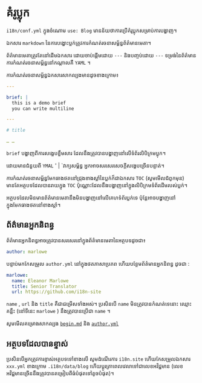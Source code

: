 # គំរូប្លុក

`i18n/conf.yml` ក្នុងចំណោម `use: Blog` មានន័យថាការប្រើគំរូប្លុកសម្រាប់ការបង្ហាញ។

ឯកសារ `markdown` នៃការបង្ហោះប្លក់ត្រូវការកំណត់រចនាសម្ព័ន្ធព័ត៌មានមេតា។

ព័ត៌មានមេតាត្រូវតែនៅដើមឯកសារ ដោយចាប់ផ្តើមដោយ `---` និងបញ្ចប់ដោយ `---` ទម្រង់នៃព័ត៌មានការកំណត់រចនាសម្ព័ន្ធនៅកណ្តាលគឺ `YAML` ។

ការកំណត់រចនាសម្ព័ន្ធឯកសារសាកល្បងមានដូចខាងក្រោម៖

```yml
---

brief: |
  this is a demo brief
  you can write multiline

---

# title

… …
```

`brief` បង្ហាញពីការសង្ខេបខ្លឹមសារ ដែលនឹងត្រូវបានបង្ហាញនៅលើទំព័រលិបិក្រមប្លុក។

ដោយមានជំនួយពី `YMAL` ' | `វាក្យសម្ព័ន្ធ អ្នកអាចសរសេរសេចក្តីសង្ខេបច្រើនបន្ទាត់។

ការកំណត់រចនាសម្ព័ន្ធមែកធាងថតនៅជ្រុងខាងស្តាំនៃប្លក់ក៏ជាឯកសារ `TOC` (សូមមើលជំពូកមុន) មានតែអត្ថបទដែលបានរាយក្នុង `TOC` ប៉ុណ្ណោះដែលនឹងបង្ហាញនៅក្នុងលិបិក្រមទំព័រដើមរបស់ប្លក់។

អត្ថបទដែលមិនមានព័ត៌មានមេតានឹងមិនបង្ហាញនៅលើគេហទំព័រប្លក់ទេ ប៉ុន្តែអាចបង្ហាញនៅក្នុងមែកធាងថតនៅខាងស្តាំ។

## ព័ត៌មានអ្នកនិពន្ធ

ព័ត៌មានអ្នកនិពន្ធអាចត្រូវបានសរសេរនៅក្នុងព័ត៌មានមេតានៃអត្ថបទដូចជា៖

```yml
author: marlowe
```

បន្ទាប់មកកែសម្រួល `author.yml` នៅក្នុងថតភាសាប្រភព ហើយបន្ថែមព័ត៌មានអ្នកនិពន្ធ ដូចជា :

```yml
marlowe:
  name: Eleanor Marlowe
  title: Senior Translator
  url: https://github.com/i18n-site
```

`name` , `url` និង `title` គឺជាជម្រើសទាំងអស់។ ប្រសិនបើ `name` មិនត្រូវបានកំណត់ទេនោះ ឈ្មោះគន្លឹះ (នៅទីនេះ `marlowe` ) នឹងត្រូវបានប្រើជា `name` ។

សូមមើលគម្រោងសាកល្បង [`begin.md`](https://github.com/i18n-site/demo.i18n.site/blob/main/en/blog/news/begin.md?plain=1) និង [`author.yml`](https://github.com/i18n-site/demo.i18n.site/blob/main/en/author.yml)

## អត្ថបទដែលបានខ្ទាស់

ប្រសិនបើអ្នកត្រូវការខ្ទាស់អត្ថបទទៅខាងលើ សូមដំណើរការ `i18n.site` ហើយកែសម្រួលឯកសារ `xxx.yml` ខាងក្រោម `.i18n/data/blog` ហើយប្តូរត្រាពេលវេលាទៅជាលេខអវិជ្ជមាន (លេខអវិជ្ជមានច្រើននឹងត្រូវបានតម្រៀបពីធំបំផុតទៅតូចបំផុត)។
